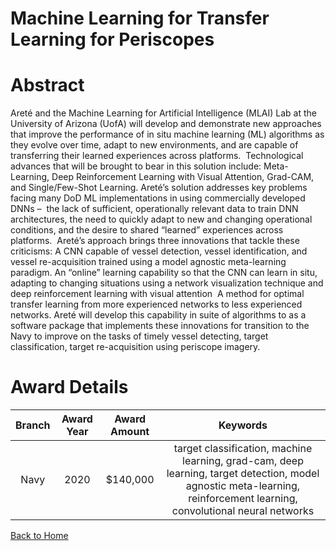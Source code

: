 
Machine Learning for Transfer Learning for Periscopes
=====================================================

# Abstract


Areté and the Machine Learning for Artificial Intelligence (MLAI) Lab at the University of Arizona (UofA) will develop and demonstrate new approaches that improve the performance of in situ machine learning (ML) algorithms as they evolve over time, adapt to new environments, and are capable of transferring their learned experiences across platforms.  Technological advances that will be brought to bear in this solution include: Meta-Learning, Deep Reinforcement Learning with Visual Attention, Grad-CAM, and Single/Few-Shot Learning. Areté’s solution addresses key problems facing many DoD ML implementations in using commercially developed DNNs –  the lack of sufficient, operationally relevant data to train DNN architectures, the need to quickly adapt to new and changing operational conditions, and the desire to shared “learned” experiences across platforms.  Areté’s approach brings three innovations that tackle these criticisms: A CNN capable of vessel detection, vessel identification, and vessel re-acquisition trained using a model agnostic meta-learning paradigm. An “online” learning capability so that the CNN can learn in situ, adapting to changing situations using a network visualization technique and deep reinforcement learning with visual attention  A method for optimal transfer learning from more experienced networks to less experienced networks. Areté will develop this capability in suite of algorithms to as a software package that implements these innovations for transition to the Navy to improve on the tasks of timely vessel detecting, target classification, target re-acquisition using periscope imagery.  

# Award Details

|Branch|Award Year|Award Amount|Keywords|
| :---: | :---: | :---: | :---: |
|Navy|2020|$140,000|target classification, machine learning, grad-cam, deep learning, target detection, model agnostic meta-learning, reinforcement learning, convolutional neural networks|
  
  


[Back to Home](https://github.com/chrischow/dod_sbir_awards/Reports/JH/#2220)